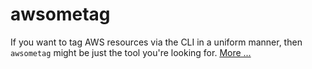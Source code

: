 # awsometag

If you want to tag AWS resources via the CLI in a uniform manner, then `awsometag` might be just the tool you're looking for. [More ...](https://tag.aws-cloud.dev/)